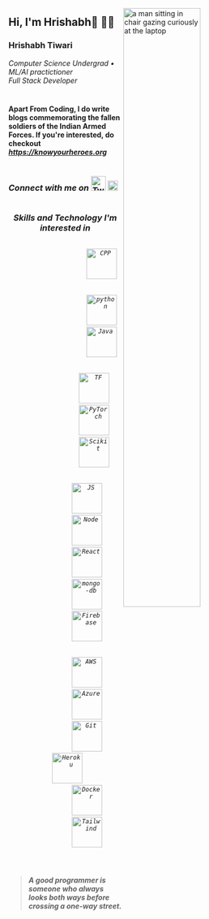 <img width='55%' align='right' src='https://user-images.githubusercontent.com/74908943/205475877-477199bf-c8a3-4e7c-bba0-5c21e14da7c4.png' alt='a man sitting in chair gazing curiously at the laptop'></img>

## Hi, I'm Hrishabh👋 👨‍💻

  ### **Hrishabh Tiwari** 

<p><i>Computer Science Undergrad • ML/AI practictioner <br> Full Stack Developer</i></p>

#

#### Apart From Coding, I do write blogs commemorating the fallen soldiers of the Indian Armed Forces. If you're interested, do checkout <i>https://knowyourheroes.org

#

### Connect with me on <a href='https://twitter.com/ItsHrishabh'><img width='29' src='https://user-images.githubusercontent.com/74908943/205478744-1d2bfaf6-9b7e-47cc-a2a0-8ba37ec469de.svg' alt='Twitter'></img></a> <a href='https://www.linkedin.com/in/hrishabh-tiwari/'><img width='20' src='https://user-images.githubusercontent.com/74908943/205478746-44bfae32-a94b-4c36-b3fe-2e92aed16b60.svg' alt='Java'></img></a>

#



### <p align='center'>Skills and Technology I'm interested  in</p>

<div width='50%' align="center">
  <div align="center">
    <div align="center">
        <div align="center">
            <div align="center">
                <div align="center">
                    <code>
                    <img width='60' src='https://user-images.githubusercontent.com/74908943/205477198-35b093b2-2fcd-424a-b5bd-3a514a604147.svg' alt='CPP'></img>
                    </code> <br>
                </div>
                <code>
                    <img width='60' src='https://user-images.githubusercontent.com/74908943/205476881-d807997c-6624-474c-b753-330119eca9ef.svg' alt='python'></img>
                    <img width='60' src='https://user-images.githubusercontent.com/74908943/205477938-e4c13444-c5d4-400a-8344-c18cf8fd7835.svg' alt='Java'></img>
                </code> <br>
            </div>
            <code>
                <img width='60' padding='3px' src='https://user-images.githubusercontent.com/74908943/205477191-e2bfb06f-41f7-448a-9c77-c48b597120d3.svg' alt='TF'></img>
                <img width='60' padding='3px' src='https://user-images.githubusercontent.com/74908943/205477667-228dc402-9c36-4b30-9c50-3a8f8a8a7e14.svg' alt='PyTorch'></img>
                <img width='60' padding='3px' src='https://user-images.githubusercontent.com/74908943/205478482-68f8cbb0-6f83-4da8-a208-5df418327d35.svg' alt='Scikit'></img>
            </code><br>
        </div>
        <code>
            <img width='60' padding='3px' src='https://user-images.githubusercontent.com/74908943/205476923-4bcde3d2-d50f-4644-8bc7-ea83851c8fa7.svg' alt='JS'></img>
            <img width='60' padding='3px' src='https://user-images.githubusercontent.com/74908943/205477729-cfd66c7e-e52d-4e68-ac7e-395f3ba3da4c.svg' alt='Node'></img>
            <img width='60' padding='3px' src='https://user-images.githubusercontent.com/74908943/205477194-3052c447-b76e-44a8-9a08-85fcb49458d0.svg' alt='React'></img>
            <img width='60' padding='3px' src='https://user-images.githubusercontent.com/74908943/205478321-4289019f-7b5c-4212-a18b-71f1590e9e1c.svg' alt='mongo-db'></img>
            <img width='60' padding='3px' src='https://user-images.githubusercontent.com/74908943/205478327-d610a486-6e54-4f1c-835b-913223b99387.svg' alt='Firebase'></img>
        </code> <br>
    </div>
    <code>
            <img width='60' padding='3px' src='https://user-images.githubusercontent.com/74908943/205493451-5423399a-d83d-41a1-be97-2880c2e1c9c7.svg' alt='AWS'></img>
            <img width='60' padding='3px' src='https://user-images.githubusercontent.com/74908943/205493445-2c5448d2-ac58-45e0-bc6c-3122e59317fb.svg' alt='Azure'></img>
            <img width='60' padding='3px' src='https://user-images.githubusercontent.com/74908943/205493457-5cef6ae0-4825-44d4-836e-f5c4b1e857f4.svg' alt='Git'></img>
            <img width='60' padding='3px' src='https://user-images.githubusercontent.com/74908943/205493468-771bb80c-c3a6-4512-a0c2-326cc4b0b1bc.svg' alt='Heroku'></img>           
            <img width='60' padding='3px' src='https://user-images.githubusercontent.com/74908943/205493475-8cc7b69a-fe25-4bb1-b2cc-d9b9d7b65fe4.svg' alt='Docker'></img>
            <img width='60' padding='3px' src='https://user-images.githubusercontent.com/74908943/205493476-69ba8af3-ec5d-4d17-a57d-b8a3fcabdcf8.svg' alt='Tailwind'></img>
        </code> <br>
</div>
</div>

# 
 
> ####  _A good programmer is someone who always looks both ways before crossing a one-way street._

#
